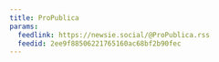 ```yaml
---
title: ProPublica
params:
  feedlink: https://newsie.social/@ProPublica.rss
  feedid: 2ee9f88506221765160ac68bf2b90fec
---
```

